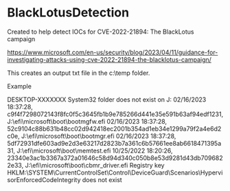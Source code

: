 # BlackLotusDetection
Created to help detect IOCs for CVE-2022-21894: The BlackLotus campaign

https://www.microsoft.com/en-us/security/blog/2023/04/11/guidance-for-investigating-attacks-using-cve-2022-21894-the-blacklotus-campaign/


This creates an output txt file in the c:\temp folder. 

Example

DESKTOP-XXXXXXX 
System32 folder does not exist on J:
02/16/2023 18:37:28, c9f4f7298072143f8fc0f5c3645fb1b9e785266d441e35e591b63af94edf1231, J:\efi\microsoft\boot\bootmgfw.efi
02/16/2023 18:37:28, 52c9104c88b631b48cc02d942418ec2001b354ad1eb34e1299a79f2a4e6d2c0e, J:\efi\microsoft\boot\bootmgr.efi
02/16/2023 18:37:28, 5df72931dfe603ad9e2d3e63217d2823b7a361c6b57661ee8ab6618471395a31, J:\efi\microsoft\boot\memtest.efi
10/25/2022 18:20:26, 23340e3ac1b3367a372a01646c58d94d340c050b8e53d9281d43db7096822e33, J:\efi\microsoft\boot\cbmr_driver.efi
Registry key HKLM:\SYSTEM\CurrentControlSet\Control\DeviceGuard\Scenarios\HypervisorEnforcedCodeIntegrity does not exist
